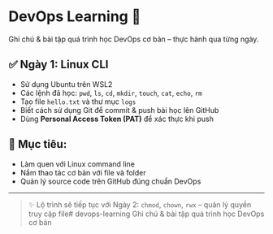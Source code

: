 # DevOps Learning 📘

Ghi chú & bài tập quá trình học DevOps cơ bản – thực hành qua từng ngày.

## ✅ Ngày 1: Linux CLI 
- Sử dụng Ubuntu trên WSL2
- Các lệnh đã học: `pwd`, `ls`, `cd`, `mkdir`, `touch`, `cat`, `echo`, `rm`
- Tạo file `hello.txt` và thư mục `logs`
- Biết cách sử dụng Git để commit & push bài học lên GitHub
- Dùng **Personal Access Token (PAT)** để xác thực khi push

## 🎯 Mục tiêu:
- Làm quen với Linux command line
- Nắm thao tác cơ bản với file và folder
- Quản lý source code trên GitHub đúng chuẩn DevOps

---

> ✨ Lộ trình sẽ tiếp tục với Ngày 2: `chmod`, `chown`, `rwx` – quản lý quyền truy cập file# devops-learning
Ghi chú &amp; bài tập quá trình học DevOps cơ bản
